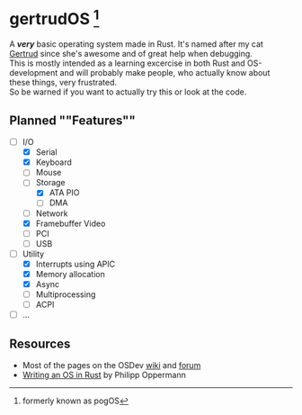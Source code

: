 # gertrudOS [^1]
[^1]: formerly known as pogOS

A **_very_** basic operating system made in Rust. It's named after my cat [Gertrud](./assets/gertrud.jpg) since she's awesome and of great help when debugging.
<br/>
This is mostly intended as a learning excercise in both Rust and OS-development and will probably make people, who actually know about these things, very frustrated.
<br/>
So be warned if you want to actually try this or look at the code.

## Planned ""Features""

- [ ] I/O
  - [x] Serial
  - [x] Keyboard
  - [ ] Mouse
  - [ ] Storage
    - [x] ATA PIO
    - [ ] DMA
  - [ ] Network
  - [x] Framebuffer Video
  - [ ] PCI
  - [ ] USB
- [ ] Utility
  - [x] Interrupts using APIC
  - [x] Memory allocation
  - [x] Async
  - [ ] Multiprocessing
  - [ ] ACPI
- [ ] ...

## Resources

- Most of the pages on the OSDev [wiki](https://wiki.osdev.org) and [forum](https://forum.osdev.org/)
- [Writing an OS in Rust](https://os.phil-opp.com/) by Philipp Oppermann
